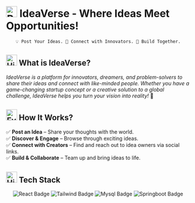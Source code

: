 <h1><img src="https://raw.githubusercontent.com/Tarikul-Islam-Anik/Animated-Fluent-Emojis/master/Emojis/Travel%20and%20places/Rocket.png" alt="Rocket" width="30" height="30" /> IdeaVerse - Where Ideas Meet Opportunities!</h1>

<div align="center">
    <code>💡 Post Your Ideas. 🤝 Connect with Innovators. 🚀 Build Together.</code>
</div>

<h2><img src="https://raw.githubusercontent.com/Tarikul-Islam-Anik/Animated-Fluent-Emojis/master/Emojis/Travel%20and%20places/High%20Voltage.png" alt="High Voltage" width="30" height="30" /> What is IdeaVerse?</h2>
<i>IdeaVerse is a platform for innovators, dreamers, and problem-solvers to share their ideas and connect with like-minded people. Whether you have a game-changing startup concept or a creative solution to a global challenge, IdeaVerse helps you turn your vision into reality!</i> 🚀

<h2><img src="https://raw.githubusercontent.com/Tarikul-Islam-Anik/Animated-Fluent-Emojis/master/Emojis/Hand%20gestures/Eyes.png" alt="Eyes" width="30" height="30" /> How It Works?</h2> 
✅ <b>Post an Idea</b> – Share your thoughts with the world.<br>  
✅ <b>Discover & Engage</b> – Browse through exciting ideas.<br>  
✅ <b>Connect with Creators</b> – Find and reach out to idea owners via social links.<br>  
✅ <b>Build & Collaborate</b> – Team up and bring ideas to life.

<h2><img src="https://raw.githubusercontent.com/Tarikul-Islam-Anik/Animated-Fluent-Emojis/master/Emojis/Objects/Hammer%20and%20Wrench.png" alt="High Voltage" width="30" height="30"> Tech Stack</h2>

<p align="center">
<img src="https://img.shields.io/badge/React-20232A?style=for-the-badge&logo=react&logoColor=61DAFB" alt="React Badge">
<img src="https://img.shields.io/badge/Tailwind_CSS-38B2AC?style=for-the-badge&logo=tailwind-css&logoColor=white" alt="Tailwind Badge">
<img src="https://img.shields.io/badge/MySQL-005C84?style=for-the-badge&logo=mysql&logoColor=white" alt="Mysql Badge">
<img src="https://img.shields.io/badge/Spring_Boot-6DB33F?style=for-the-badge&logo=spring-boot&logoColor=white" alt="Springboot Badge"></p>
